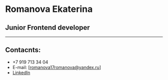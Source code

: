 # Romanova Ekaterina
## Junior Frontend developer
******
## Contacnts:

* +7 919 713 34 04
* E-mail: [romanova17romanova@yandex.ru]
* [LinkedIn](https://www.linkedin.com/in/ekaterina-romanova-57178b232)
